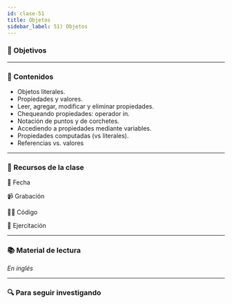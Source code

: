 ```yaml
---
id: clase-51
title: Objetos
sidebar_label: 51) Objetos
---
```


### 🏁 Objetivos

---

### 📝 Contenidos

- Objetos literales.
- Propiedades y valores.
- Leer, agregar, modificar y eliminar propiedades.
- Chequeando propiedades: operador in.
- Notación de puntos y de corchetes.
- Accediendo a propiedades mediante variables.
- Propiedades computadas (vs literales).
- Referencias vs. valores

---

### 🚀 Recursos de la clase

📆 Fecha

📹 Grabación

👩‍💻 Código

💪 Ejercitación

---

### 📚 Material de lectura

_En inglés_

---

### 🔍 Para seguir investigando

